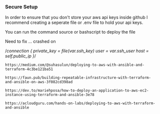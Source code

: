 ### Secure Setup

In order to ensure that you don't store your aws api keys inside github I recommend 
creating a seperate file or .env file to hold your api keys.

You can run the command source or bashscript to deploy the file 

Need to fix ... crashed on   

/*connection {
      private_key = file(var.ssh_key)
      user        = var.ssh_user
      host = self.public_ip
    }*/

    https://medium.com/@suhasulun/deploying-to-aws-with-ansible-and-terraform-4c3be121ba51

    https://faun.pub/building-repeatable-infrastructure-with-terraform-and-ansible-on-aws-3f082cd398ad

    https://dev.to/mariehposa/how-to-deploy-an-application-to-aws-ec2-instance-using-terraform-and-ansible-3e78

    https://acloudguru.com/hands-on-labs/deploying-to-aws-with-terraform-and-ansible